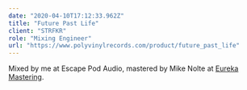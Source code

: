 ```yaml
---
date: "2020-04-10T17:12:33.962Z"
title: "Future Past Life"
client: "STRFKR"
role: "Mixing Engineer"
url: "https://www.polyvinylrecords.com/product/future_past_life"
---
```


Mixed by me at Escape Pod Audio, mastered by Mike Nolte at [Eureka Mastering](http://eurekamastering.com).
